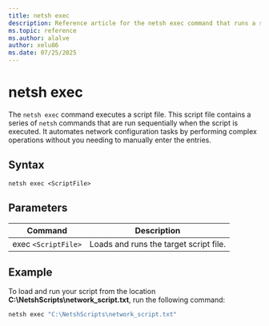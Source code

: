 ```yaml
---
title: netsh exec
description: Reference article for the netsh exec command that runs a script file containing a series of netsh commands to automate network configuration tasks.
ms.topic: reference
ms.author: alalve
author: xelu86
ms.date: 07/25/2025
---
```


# netsh exec

The `netsh exec` command executes a script file. This script file contains a series of `netsh` commands that are run sequentially when the script is executed. It automates network configuration tasks by performing complex operations without you needing to manually enter the entries.

## Syntax

```
netsh exec <ScriptFile>
```

## Parameters

| Command | Description |
|--|--|
| exec `<ScriptFile>` | Loads and runs the target script file. |

## Example

To load and run your script from the location **C:\NetshScripts\network_script.txt**, run the following command:

```cmd
netsh exec "C:\NetshScripts\network_script.txt"
```
